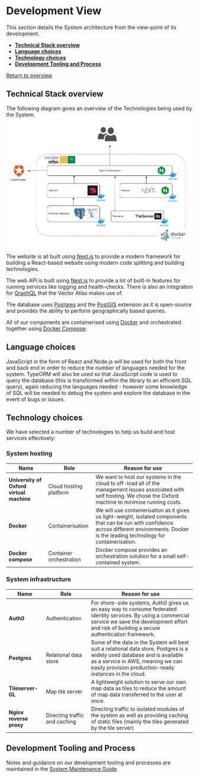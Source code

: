 # Development View

This section details the System architecture from the view-point of its development.

* **[Technical Stack overview](#technical-stack-overview)**
* **[Language choices](#language-choices)**
* **[Technology choices](#technology-choices)**
* **[Development Tooling and Process](#development-tooling-and-process)**

[Return to overview](./01-architecture-overview.md)

## Technical Stack overview

The following diagram gives an overview of the Technologies being used by the System.

![tech stack](./images/components.png)

The website is all built using [Next.js](https://nextjs.org/) to provide a modern framework for building a React-based website using modern code splitting and building technologies.

The web API is built using [Nest.js](https://nestjs.com/) to provide a lot of built-in features for running services like logging and health-checks. There is also an integration for [GraphQL](https://graphql.org/) that the Vector Atlas makes use of.

The database uses [Postgres](https://www.postgresql.org/) and the [PostGIS](https://postgis.net/) extension as it is open-source and provides the ability to perform geographically based queries.

All of our components are containerised using [Docker](https://www.docker.com/) and orchestrated together using [Docker Compose](https://docs.docker.com/compose/).

## Language choices

JavaScript in the form of React and Node.js will be used for both the front and back end in order to reduce the number of languages needed for the system. TypeORM will also be used so that JavaScript code is used to query the database (this is transformed within the library to an efficient SQL query), again reducing the languages needed - however some knowledge of SQL will be needed to debug the system and explore the database in the event of bugs or issues.

## Technology choices

We have selected a number of technologies to help us build and host services effectively:

### System hosting

| Name | Role | Reason for use |
| ---- | ----------- | -------------- |
| **University of Oxford virtual machine**  | Cloud hosting platform | We want to host our systems in the cloud to off-load all of the management issues associated with self hosting. We chose the Oxford machine to minimise running costs. |
| **Docker** | Containerisation | We will use containerisation as it gives us light-weight, isolated components that can be run with confidence across different environments. Docker is the leading technology for containerisation.
| **Docker compose** | Container orchestration | Docker compose provides an orchestration solution for a small self-contained system. |

### System infrastructure

| Name | Role | Reason for use |
| ---- | ----------- | -------------- |
| **Auth0** | Authentication | For shore-side systems, Auth0 gives us an easy way to consume federated identity services. By using a commercial service we save the development effort and risk of building a secure authentication framework. |
| **Postgres** | Relational data store | Some of the data in the System will best suit a relational data store. Postgres is a widely used database and is available as a service in AWS, meaning we can easily provision production-ready instances in the cloud. |
| **Tileserver-GL** | Map tile server | A lightweight solution to serve our own map data as tiles to reduce the amount of map data transferred to the user at once. |
| **Nginx reverse proxy** | Directing traffic and caching | Directing traffic to isolated modules of the system as well as providing caching of static files (mainly the tiles generated by the tile server) |

## Development Tooling and Process

Notes and guidance on our development tooling and processes are maintained in the [System Maintenance Guide](../../SMG/01-introduction.md).

